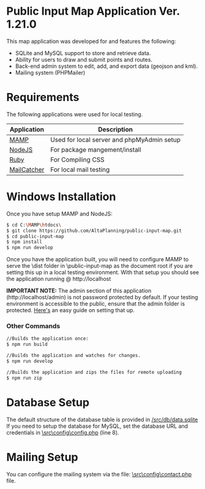 # Public Input Map Application Ver. 1.21.0

This map application was developed for and features the following:

  - SQLite and MySQL support to store and retrieve data.
  - Ability for users to draw and submit points and routes.
  - Back-end admin system to edit, add, and export data (geojson and kml).
  - Mailing system (PHPMailer)

# Requirements

The following applications were used for local testing.

| Application |Description |
| ------ | ------ |
| [MAMP](https://www.mamp.info/en/) | Used for local server and phpMyAdmin setup |
| [NodeJS](https://nodejs.org/en/) | For package mangement/install |
| [Ruby](https://rubyinstaller.org/) | For Compiling CSS |
| [MailCatcher](https://mailcatcher.me/) | For local mail testing |

# Windows Installation
Once you have setup MAMP and NodeJS:

```sh
$ cd C:\MAMP\htdocs\
$ git clone https://github.com/AltaPlanning/public-input-map.git
$ cd public-input-map
$ npm install
$ npm run develop
```
Once you have the application built, you will need to configure MAMP to serve the \dist folder in \public-input-map as the document root if you are setting this up in a local testing environment.
With that setup you should see the application running @ http://localhost

**IMPORTANT NOTE:** The admin section of this application (http://localhost/admin) is not password protected by default. If your testing environment is accessible to the public, ensure that the admin folder is protected. [Here's](http://www.htaccesstools.com/articles/password-protection/) an easy guide on setting that up.

### Other Commands

```sh
//Builds the application once:
$ npm run build
```

```sh
//Builds the application and watches for changes.
$ npm run develop
```

```sh
//Builds the application and zips the files for remote uploading
$ npm run zip
```

# Database Setup

The default structure of the database table is provided in [/src/db/data.sqlite](/src/db/data.sqlite)
If you need to setup the database for MySQL, set the database URL and credentials in [\src\config\config.php](/src/config/config.php) (line 8).

# Mailing Setup

You can configure the mailing system via the file: [\src\config\contact.php](\src\config\contact.php) file.
